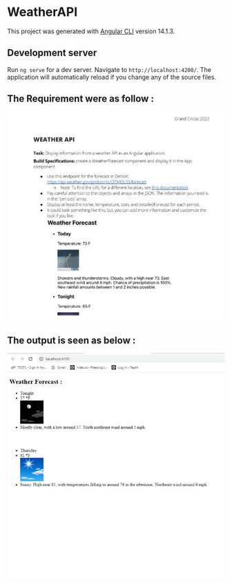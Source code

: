 # WeatherAPI

This project was generated with [Angular CLI](https://github.com/angular/angular-cli) version 14.1.3.

## Development server

Run `ng serve` for a dev server. Navigate to `http://localhost:4200/`. The application will automatically reload if you change any of the source files.

## The Requirement were as follow : 

![Screenshot of Requirements](src/assets/images/Requirement.JPG)

## The output is seen as below :

![Screenshot of Outcome](src/assets/images/output.JPG)
